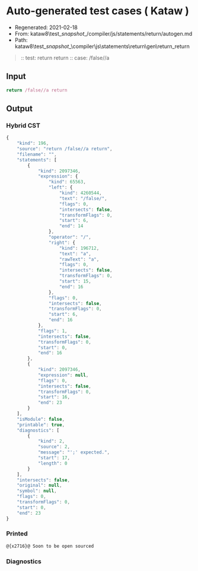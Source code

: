 # Auto-generated test cases ( Kataw )
- Regenerated: 2021-02-18
- From: kataw8\test\__snapshot__/compiler/js/statements/return/autogen.md
- Path: kataw8\test\__snapshot__\compiler\js\statements\return\gen\return_return
> :: test: return return
> :: case: /false//a
## Input

`````js
return /false//a return
`````

## Output

### Hybrid CST


```javascript
{
    "kind": 196,
    "source": "return /false//a return",
    "filename": "",
    "statements": [
        {
            "kind": 2097346,
            "expression": {
                "kind": 65563,
                "left": {
                    "kind": 4260544,
                    "text": "/false/",
                    "flags": 0,
                    "intersects": false,
                    "transformFlags": 0,
                    "start": 6,
                    "end": 14
                },
                "operator": "/",
                "right": {
                    "kind": 196712,
                    "text": "a",
                    "rawText": "a",
                    "flags": 0,
                    "intersects": false,
                    "transformFlags": 0,
                    "start": 15,
                    "end": 16
                },
                "flags": 0,
                "intersects": false,
                "transformFlags": 0,
                "start": 6,
                "end": 16
            },
            "flags": 1,
            "intersects": false,
            "transformFlags": 0,
            "start": 0,
            "end": 16
        },
        {
            "kind": 2097346,
            "expression": null,
            "flags": 0,
            "intersects": false,
            "transformFlags": 0,
            "start": 16,
            "end": 23
        }
    ],
    "isModule": false,
    "printable": true,
    "diagnostics": [
        {
            "kind": 2,
            "source": 2,
            "message": "';' expected.",
            "start": 17,
            "length": 0
        }
    ],
    "intersects": false,
    "original": null,
    "symbol": null,
    "flags": 0,
    "transformFlags": 0,
    "start": 0,
    "end": 23
}
```

  
### Printed


```javascript
@{x2716}@ Soon to be open sourced
```

  
### Diagnostics


```javascript

```

